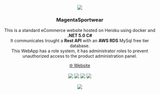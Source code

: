 <div align="center">
  <img src="https://s1.im.ge/2021/06/11/NACG.png"></img>
</div>

<h3 align="center">
  <strong>MagentaSportwear</strong>
</h3>

<p align="center">
  This is a standard eCommerce website hosted on Heroku using docker and <strong>.NET 5.0 C#</strong> <br>
  It communicates trought a <strong>Rest API</strong> with an <strong>AWS RDS</strong> MySql free tier database. <br>
  This WebApp has a role system, it has administrator roles to prevent unauthorized access to the product administration panel.
</p>

<div align="center">
  <a href="https://magentasportwear.herokuapp.com">🌐 Website</a>
</div>

<br>

<div align="center">
  <img src="https://pyheroku-badge.herokuapp.com/?app=magentasportwear"></img>
  <img src="https://img.shields.io/github/repo-size/LucasBois1/MagentaSportwear"></img>
  <img src="https://img.shields.io/github/last-commit/LucasBois1/MagentaSportwear"></img>
  <img src="https://img.shields.io/github/languages/count/LucasBois1/MagentaSportwear"></img>
</div>

<br>

<div align="center">
  <img src="http://ForTheBadge.com/images/badges/built-with-love.svg"></img>
</div>
